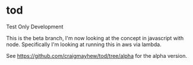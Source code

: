 tod
===

Test Only Development

This is the beta branch, I'm now looking at the concept in javascript with node. Specifically I'm looking at running this in aws via lambda.


See https://github.com/craigmayhew/tod/tree/alpha for the alpha version.
